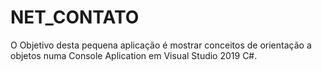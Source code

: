 # NET_CONTATO
O Objetivo desta pequena aplicação é mostrar conceitos de orientação a objetos  numa Console Aplication em Visual Studio 2019 C#.

